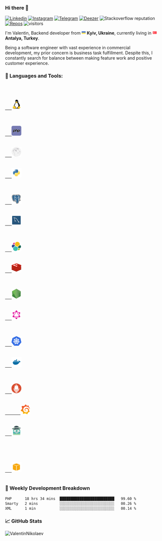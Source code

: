 ### Hi there 👋  

[![Linkedin](https://img.shields.io/badge/-valentinnikolaev-blue?style=flat&logo=Linkedin&logoColor=white&link=https://www.linkedin.com/in/valentinnikolaev/)](https://www.linkedin.com/in/valentinnikolaev/)
[![Instagram](https://img.shields.io/badge/-valentin_siberia-e95950?style=flat&logo=Instagram&logoColor=white&link=https://www.instagram.com/valentin_siberia/)](https://www.instagram.com/valentin_siberia/)
[![Telegram](https://img.shields.io/badge/-Mustdie1bit-0088cc?style=flat&logo=Telegram&logoColor=white&link=https://web.telegram.org/#/im?p=@Mustdie1bit)](https://web.telegram.org/#/im?p=@Mustdie1bit)
[![Deezer](https://img.shields.io/badge/-mustdie1bit-00c7f2?style=flat&logo=Deezer&logoColor=white&link=https://www.deezer.com/ru/profile/30059651)](https://www.deezer.com/ru/profile/30059651)
![Stackoverflow reputation](https://img.shields.io/stackexchange/stackoverflow/r/748402?label=reputation&logo=stackoverflow)
[![Repos](https://badges.pufler.dev/repos/ValentinNikolaev)](https://badges.pufler.dev)
![visitors](https://visitor-badge.laobi.icu/badge?page_id=ValentinNikolaev.ValentinNikolaev)

<p>I'm Valentin, Backend developer from <img src="https://raw.githubusercontent.com/ValentinNikolaev/ValentinNikolaev/main/assets/flags/ukraine.svg" width="13"/> <b>Kyiv, Ukraine</b>, currently living in <img src="https://raw.githubusercontent.com/ValentinNikolaev/ValentinNikolaev/main/assets/flags/turkey.svg" width="13"/> <b>Antalya, Turkey</b>.</p>
<p>Being a software engineer with vast experience in commercial development, my prior concern is business task fulfillment.
Despite this, I constantly search for balance between making feature work and positive customer experience.
</p>

### 🔭 Languages and Tools:
<code>
<!-- OS -->
<a href="https://github.com/topics/linux">
   <img alt="Linux" title="Linux" width="32px" src="https://raw.githubusercontent.com/ValentinNikolaev/ValentinNikolaev/main/assets/linux.svg" />
</a>
<!-- languages -->
<a href="https://github.com/topics/php">
   <img alt="PHP" title="PHP"  width="32px" src="https://raw.githubusercontent.com/ValentinNikolaev/ValentinNikolaev/main/assets/php.svg" />
</a>
<a href="https://github.com/topics/go">
   <img alt="Go" title="Go" width="32px" src="https://raw.githubusercontent.com/ValentinNikolaev/ValentinNikolaev/main/assets/go-lang.png" />
</a>
<a href="https://github.com/topics/python">
   <img alt="Python" title="Python" width="32px" src="https://raw.githubusercontent.com/github/explore/80688e429a7d4ef2fca1e82350fe8e3517d3494d/topics/python/python.png" />
</a>
<!-- rdms -->
<a href="https://github.com/topics/postgresql">
   <img alt="PostgreSQL" title="PostgreSQL" width="32px" src="https://raw.githubusercontent.com/ValentinNikolaev/ValentinNikolaev/main/assets/postgresql.svg" />
</a>
<a href="https://github.com/topics/mysql">
   <img alt="MySQL" title="MySQL" width="32px" src="https://raw.githubusercontent.com/ValentinNikolaev/ValentinNikolaev/main/assets/mysql.svg" />
</a>
<!-- nosql solutions -->
<a href="https://github.com/topics/elasticsearch">
   <img alt="Elasticsearch" title="Elasticsearch" width="32px" src="https://raw.githubusercontent.com/github/explore/d73b58ded658144cd29547485b8537306012eb86/topics/elasticsearch/elasticsearch.png" />
</a>
<a href="https://github.com/topics/redis">
   <img alt="Redis" title="Redis" width="32px" src="https://raw.githubusercontent.com/ValentinNikolaev/ValentinNikolaev/main/assets/redis.svg" />
</a>
<!-- js -->
<a href="https://github.com/topics/nodejs">
   <img alt="NodeJS" title="NodeJS" width="32px" src="https://raw.githubusercontent.com/github/explore/80688e429a7d4ef2fca1e82350fe8e3517d3494d/topics/nodejs/nodejs.png" />
</a>
<a href="https://github.com/topics/graphql">
   <img alt="Graphql" title="Graphql" width="32px" src="https://raw.githubusercontent.com/ValentinNikolaev/ValentinNikolaev/main/assets/graphql.svg" />
</a>
<!-- ops -->
<a href="https://github.com/topics/kubernetes">
   <img alt="Kubernetes" title="Kubernetes" width="32px" src="https://raw.githubusercontent.com/ValentinNikolaev/ValentinNikolaev/main/assets/kubernetes.svg" />
</a>
<a href="https://github.com/topics/docker">
   <img alt="Docker" title="Docker" width="32px" src="https://raw.githubusercontent.com/ValentinNikolaev/ValentinNikolaev/main/assets/docker.svg" />
</a>
<!-- measurements -->
<a href="https://github.com/topics/prometheus">
   <img alt="Prometheus" title="Prometheus" width="32px" src="https://raw.githubusercontent.com/ValentinNikolaev/ValentinNikolaev/main/assets/prometheus.svg" />
</a>
<a href="https://github.com/topics/grafana">
       <img alt="Grafana" title="Grafana" width="32px" src="https://raw.githubusercontent.com/ValentinNikolaev/ValentinNikolaev/main/assets/grafana.svg" />
</a>
<a href="https://github.com/topics/jaeger">
   <img alt="Jaeger" title="Jaeger"  width="32px" src="https://raw.githubusercontent.com/ValentinNikolaev/ValentinNikolaev/main/assets/jaeger.png" />
</a>

<!-- clouds -->

<a href="https://github.com/topics/aws">
   <img alt="Amazon Web Services" title="Amazon Web Services"  width="32px" src="https://raw.githubusercontent.com/ValentinNikolaev/ValentinNikolaev/main/assets/aws.svg" />
</a>
</code>


<h3>🤔 Weekly Development Breakdown</h3>

<!--START_SECTION:waka-->
```text
PHP      18 hrs 34 mins  █████████████████████████   99.60 % 
Smarty   2 mins          ░░░░░░░░░░░░░░░░░░░░░░░░░   00.26 % 
XML      1 min           ░░░░░░░░░░░░░░░░░░░░░░░░░   00.14 % 
```
<!--END_SECTION:waka-->

<!--
**ValentinNikolaev/ValentinNikolaev** is a ✨ _special_ ✨ repository because its `README.md` (this file) appears on your GitHub profile.

Here are some ideas to get you started:

- 🔭 I’m currently working on ...
- 🌱 I’m currently learning ...
- 👯 I’m looking to collaborate on ...
- 🤔 I’m looking for help with ...
- 💬 Ask me about ...
- 📫 How to reach me: ...
- 😄 Pronouns: ...
- ⚡ Fun fact: ...
-->

<h3>📈 GitHub Stats</h3>

<p align="left"> <img src="https://github-readme-stats.vercel.app/api?username=ValentinNikolaev&hide_title=true&count_private=true&show_icons=true&theme=gotham&hide=contribs,issues,stars" alt="ValentinNikolaev" />


